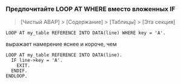 ### Предпочитайте LOOP AT WHERE вместо вложенных IF

> [Чистый ABAP] > [Содержание] > [Таблицы] > [Эта секция]

```ABAP
LOOP AT my_table REFERENCE INTO DATA(line) WHERE key = 'A'.
```

выражает намерение яснее и короче, чем

```ABAP
LOOP AT my_table REFERENCE INTO DATA(line).
  IF line->key = 'A'.
    EXIT.
  ENDIF.
ENDLOOP.
```